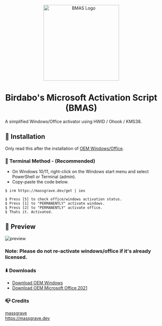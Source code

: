 <p align="center"><img src="https://lookimg.com/images/2023/10/23/QerWKH.png" alt="BMAS Logo" height="250"></p>
<h1 align="center">Birdabo's Microsoft  Activation  Script (BMAS)</h1>
A simplified Windows/Office activator using HWID / Ohook / KMS38.


## 🔧 Installation
Only read this after the installation of [OEM Windows/Office](https://github.com/Birdabo404/Birdabo-Microsoft-Activation#downloads).

### 📜 Terminal Method - (Recommended)
- On Windows 10/11, right-click on the Windows start menu and select PowerShell or Terminal (admin).
- Copy-paste the code below.
  
```
$ irm https://massgrave.dev/get | iex

$ Press [5] to check office/windows activation status. 
$ Press [1] to "PERMANENTLY" activate windows.
$ Press [2] to "PERMANENTLY" activate office.
$ Thats it. Activated.
```

## 💾 Preview
![preview](https://lookimg.com/images/2023/10/23/QerlXj.png)

### Note: Please do not re-activate windows/office if it's already licensed.

### ⬇️ Downloads
- [Download OEM Windows](https://www.microsoft.com/en-us/software-download)
- [Download OEM Microsoft Office 2021](https://c2rsetup.officeapps.live.com/c2r/download.aspx?ProductreleaseID=ProPlus2021Retail&platform=x64&language=en-us&version=O16GA)

### 📪 Credits
  [massgrave](https://github.com/massgravel/Microsoft-Activation-Scripts.git)\
  https://massgrave.dev
  


